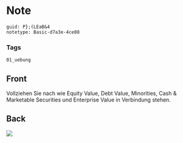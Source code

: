 # Note
```
guid: P};(LEaB&4
notetype: Basic-d7a3e-4ce08
```

### Tags
```
01_uebung
```

## Front
Vollziehen Sie nach wie Equity Value, Debt Value, Minorities, Cash & Marketable Securities und Enterprise Value in Verbindung stehen.

## Back
<img src="paste-6f0ae86595997757cc44ae76538507635cc92596.jpg">
